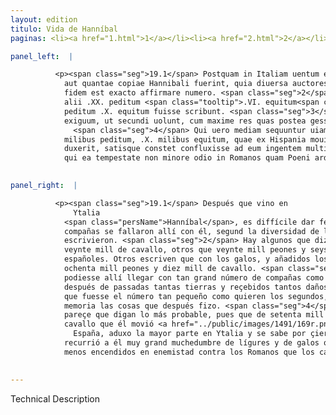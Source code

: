 ```yaml
---
layout: edition
titulo: Vida de Hanníbal
paginas: <li><a href="1.html">1</a></li><li><a href="2.html">2</a></li><li><a href="3.html">3</a></li><li><a href="4.html">4</a></li><li><a href="5.html">5</a></li><li><a href="6.html">6</a></li><li><a href="7.html">7</a></li><li><a href="8.html">8</a></li><li><a href="9.html">9</a></li><li><a href="10.html">10</a></li><li><a href="11.html">11</a></li><li><a href="12.html">12</a></li><li><a href="13.html">13</a></li><li><a href="14.html">14</a></li><li><a href="15.html">15</a></li><li><a href="16.html">16</a></li><li><a href="17.html">17</a></li><li><a href="18.html">18</a></li><li><a href="19.html">19</a></li><li><a href="20.html">20</a></li><li><a href="21.html">21</a></li><li><a href="22.html">22</a></li><li><a href="23.html">23</a></li><li><a href="24.html">24</a></li><li><a href="25.html">25</a></li><li><a href="26.html">26</a></li><li><a href="27.html">27</a></li><li><a href="28.html">28</a></li><li><a href="29.html">29</a></li><li><a href="30.html">30</a></li><li><a href="31.html">31</a></li><li><a href="32.html">32</a></li><li><a href="33.html">33</a></li><li><a href="34.html">34</a></li><li><a href="35.html">35</a></li><li><a href="36.html">36</a></li><li><a href="37.html">37</a></li><li><a href="38.html">38</a></li><li><a href="39.html">39</a></li><li><a href="40.html">40</a></li><li><a href="41.html">41</a></li><li><a href="42.html">42</a></li><li><a href="43.html">43</a></li><li><a href="44.html">44</a></li><li><a href="45.html">45</a></li><li><a href="46.html">46</a></li><li><a href="47.html">47</a></li><li><a href="48.html">48</a></li><li><a href="49.html">49</a></li><li><a href="50.html">50</a></li><li><a href="51.html">51</a></li><li><a href="52.html">52</a></li><li><a href="53.html">53</a></li><li><a href="54.html">54</a></li><li><a href="55.html">55</a></li><li><a href="56.html">56</a></li><li><a href="57.html">57</a></li><li><a href="58.html">58</a></li><li><a href="59.html">59</a></li><li><a href="60.html">60</a></li><li><a href="61.html">61</a></li><li><a href="62.html">62</a></li><li><a href="63.html">63</a></li><li><a href="64.html">64</a></li><li><a href="65.html">65</a></li><li><a href="66.html">66</a></li><li><a href="67.html">67</a></li><li><a href="68.html">68</a></li><li><a href="69.html">69</a></li><li><a href="70.html">70</a></li><li><a href="71.html">71</a></li><li><a href="72.html">72</a></li><li><a href="73.html">73</a></li><li><a href="74.html">74</a></li><li><a href="75.html">75</a></li><li><a href="76.html">76</a></li><li><a href="77.html">77</a></li><li><a href="78.html">78</a></li><li><a href="79.html">79</a></li><li><a href="80.html">80</a></li><li><a href="81.html">81</a></li><li><a href="82.html">82</a></li><li><a href="83.html">83</a></li><li><a href="84.html">84</a></li><li><a href="85.html">85</a></li><li><a href="86.html">86</a></li><li><a href="87.html">87</a></li><li><a href="88.html">88</a></li><li><a href="89.html">89</a></li><li><a href="90.html">90</a></li><li><a href="91.html">91</a></li><li><a href="92.html">92</a></li><li><a href="93.html">93</a></li><li><a href="94.html">94</a></li><li><a href="95.html">95</a></li><li><a href="96.html">96</a></li>

panel_left:  |

          <p><span class="seg">19.1</span> Postquam in Italiam uentum est, quae
            aut quantae copiae Hannibali fuerint, quia diuersa auctores rettulere, difficile ad
            fidem est exacto affirmare numero. <span class="seg">2</span> Alii centum milia peditum .XX. equitum,
            alii .XX. peditum <span class="tooltip">.VI. equitum<span class="tooltiptext">equitum sex <span class="siglas">F W</span> </span></span> ex Aphris Hispanisque. Quidam uero Gallis Liguribusque additis .LXXX. milia
            peditum .X. equitum fuisse scribunt. <span class="seg">3</span> Sed credere libet neque <span class="tooltip">ita<span class="tooltiptext"><span class="om"><i>om. </i>ita</span> <span class="siglas">G s</span> </span></span> magnum sibi fuisse numerum copiarum, ut <span class="tooltip">asserunt<span class="tooltiptext">asserant <span class="siglas">G r s</span> </span></span> primi, post tot emensa terrarum spatia tantaque detrimenta accepta, neque ita
            exiguum, ut secundi uolunt, cum maxime res quas postea gessit, menti occurrunt.
              <span class="seg">4</span> Qui uero mediam sequuntur uiam probabiliora dicere uidentur, cum ex .LXX.
            milibus peditum, .X. milibus equitum, quae ex Hispania mouit, magnam partem in Italiam
            duxerit, satisque constet confluxisse ad eum ingentem multitudinem Ligurum Gallorumque,
            qui ea tempestate non minore odio in Romanos quam Poeni ardebant.</p>
        

panel_right:  |

          <p><span class="seg">19.1</span> Después que vino en
              Ytalia
            <span class="persName">Hanníbal</span>, es diffícile dar fe affirmando el número de quántas
            compañas se fallaron allí con él, segund la diversidad de los auctores que d’esto
            escrivieron. <span class="seg">2</span> Hay algunos que dizen aver passado con él çient mill peones y
            veynte mill de cavallo, otros que veynte mill peones y seys mill de cavallo africanos y
            españoles. Otros escriven que con los galos, y añadidos los lígures, se fallaron con él
            ochenta mill peones y diez mill de cavallo. <span class="seg">3</span> Mas devemos creer que no
            podiesse allí llegar con tan grand número de compañas como los primeros affirman,
            después de passadas tantas tierras y reçebidos tantos daños y quiebras. Ni es de creer
            que fuesse el número tan pequeño como quieren los segundos, maiormente occurriendo a la
            memoria las cosas que después fizo. <span class="seg">4</span> Aquestos que siguen la vía mediana
            pareçe que digan lo más probable, pues que de setenta mill peones y de diez mill de
            cavallo que él movió <a href="../public/images/1491/169r.png" target="new"><img class="facs" src="../public/images/1491/1491.jpg"/></a>[169r,a] de
              España, aduxo la mayor parte en Ytalia y se sabe por çierto que
            recurrió a él muy grand muchedumbre de lígures y de galos que en aquel tiempo no eran
            menos encendidos en enemistad contra los Romanos que los carthagineses. </p>
        

---
```


Technical Description 